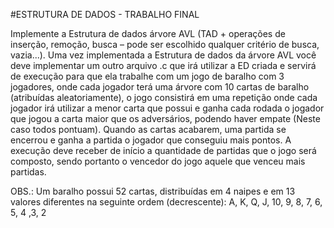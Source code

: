 #ESTRUTURA DE DADOS - TRABALHO FINAL

 Implemente a Estrutura de dados árvore AVL (TAD + operações de inserção, remoção, busca – pode ser escolhido qualquer critério de busca, 
 vazia...).
 Uma vez implementada a Estrutura de dados da árvore AVL você deve implementar um outro arquivo .c que irá utilizar a ED criada e servirá 
 de execução para que ela trabalhe com um jogo de baralho com 3 jogadores, onde cada jogador terá uma árvore com 10 cartas de baralho 
 (atribuídas aleatoriamente), o jogo consistirá em uma repetição onde cada jogador irá utilizar a menor carta que possui e ganha cada 
 rodada o jogador que jogou a carta maior que os adversários, podendo haver empate (Neste caso todos pontuam).
 Quando as cartas acabarem, uma partida se encerrou e ganha a partida o jogador que conseguiu mais pontos.  A execução deve receber de 
 início a quantidade de partidas que o jogo será composto, sendo portanto o vencedor do jogo aquele que venceu mais partidas. 
 
 OBS.: Um baralho possui 52 cartas, distribuídas em 4 naipes e em 13 valores diferentes
 na seguinte ordem (decrescente): A, K, Q, J, 10, 9, 8, 7, 6, 5, 4 ,3, 2 
